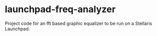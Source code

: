 launchpad-freq-analyzer
=======================

Project code for an fft based graphic equalizer to be run on a Stellaris Launchpad.